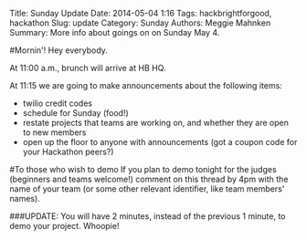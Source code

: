 Title: Sunday Update
Date: 2014-05-04 1:16
Tags: hackbrightforgood, hackathon
Slug: update
Category: Sunday
Authors: Meggie Mahnken
Summary: More info about goings on on Sunday May 4.

#Mornin'!
Hey everybody.

At 11:00 a.m., brunch will arrive at HB HQ.

At 11:15 we are going to make announcements about the following items:
+ twilio credit codes 
+ schedule for Sunday (food!)
+ restate projects that teams are working on, and whether they are open to new members
+ open up the floor to anyone with announcements (got a coupon code for your Hackathon peers?)

#To those who wish to demo
If you plan to demo tonight for the judges (beginners and teams welcome!) comment on this thread by 4pm with the name of your team (or some other relevant identifier, like team members' names).

###UPDATE: You will have 2 minutes, instead of the previous 1 minute, to demo your project. Whoopie!



